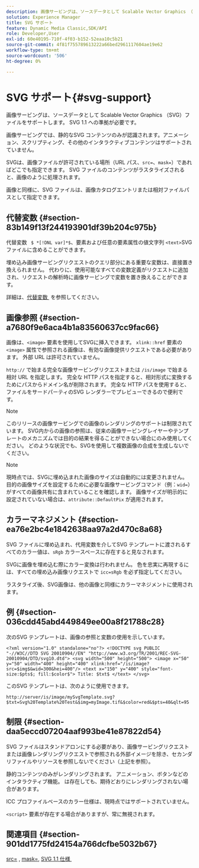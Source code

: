 ```yaml
---
description: 画像サービングは、ソースデータとして Scalable Vector Graphics （SVG）ファイルをサポートします。 SVG 1.1 への準拠が必要です。
solution: Experience Manager
title: SVG サポート
feature: Dynamic Media Classic,SDK/API
role: Developer,User
exl-id: 60e40195-710f-4f03-b152-52eaa10c5b21
source-git-commit: 4f81f755789613222a66bed2961117604ae19e62
workflow-type: tm+mt
source-wordcount: '506'
ht-degree: 0%

---
```


# SVG サポート{#svg-support}

画像サービングは、ソースデータとして Scalable Vector Graphics （SVG）ファイルをサポートします。 SVG 1.1 への準拠が必要です。

画像サービングでは、静的なSVG コンテンツのみが認識されます。アニメーション、スクリプティング、その他のインタラクティブコンテンツはサポートされていません。

SVGは、画像ファイルが許可されている場所（URL パス、`src=`、`mask=`）であればどこでも指定できます。 SVG ファイルのコンテンツがラスタライズされると、画像のように処理されます。

画像と同様に、SVG ファイルは、画像カタログエントリまたは相対ファイルパスとして指定できます。

## 代替変数 {#section-83b149f13f244193901df39b204c975b}

代替変数 ` $ *[!DNL var]*$`、要素および任意の要素属性の値文字列 `<text>`SVG ファイルに含めることができます。

埋め込み画像サービングリクエストのクエリ部分にある重要な変数は、直接置き換えられません。 代わりに、使用可能なすべての変数定義がリクエストに追加され、リクエストの解析時に画像サービングで変数を置き換えることができます。

詳細は、[&#x200B; 代替変数 &#x200B;](../../../../../is-api/http-ref/image-serving-api-ref/c-http-protocol-reference/c-syntax-and-features/r-is-http-substitution-variables.md#reference-90dc01aba44940e4acdd0c6476e7aa5a) を参照してください。

## 画像参照 {#section-a7680f9e6aca4b1a83560637cc9fac66}

画像は、`<image>` 要素を使用してSVGに挿入できます。 `xlink::href` 要素の `<image>` 属性で参照される画像は、有効な画像提供リクエストである必要があります。 外部 URL は許可されていません。

`http://` で始まる完全な画像サービングリクエストまたは `/is/image` で始まる相対 URL を指定します。 完全な HTTP パスを指定すると、相対形式に変換するためにパスからドメイン名が削除されます。 完全な HTTP パスを使用すると、ファイルをサードパーティのSVG レンダラーでプレビューできるので便利です。

>[!NOTE]
>
>このリリースの画像サービングでの画像のレンダリングのサポートは制限されています。 SVG内からの画像の参照は、従来の画像サービングレイヤーやテンプレートのメカニズムでは目的の結果を得ることができない場合にのみ使用してください。 どのような状況でも、SVGを使用して複数画像の合成を生成しないでください。

>[!NOTE]
>
>現時点では、SVGに埋め込まれた画像のサイズは自動的には変更されません。 目的の画像サイズを設定するために必要な画像サービングコマンド（例：`wid=`）がすべての画像共有に含まれていることを確認します。 画像サイズが明示的に設定されていない場合は、`attribute::DefaultPix` が適用されます。

## カラーマネジメント {#section-ea76e2bc4e1842638aa97a2d470c8a68}

SVG ファイルに埋め込まれ、代用変数を介してSVG テンプレートに渡されるすべてのカラー値は、`sRgb` カラースペースに存在すると見なされます。

SVGに画像を埋め込む際にカラー変換は行われません。 色を忠実に再現するには、すべての埋め込み画像リクエストで `icc=sRgb` を必ず指定してください。

ラスタライズ後、SVG画像は、他の画像と同様にカラーマネジメントに使用されます。

## 例 {#section-036cdd45abd449849ee00a8f21788c28}

次のSVG テンプレートは、画像の参照と変数の使用を示しています。

`<?xml version="1.0" standalone="no"?> <!DOCTYPE svg PUBLIC "-//W3C//DTD SVG 20010904//EN" "http://www.w3.org/TR/2001/REC-SVG-20010904/DTD/svg10.dtd"> <svg width="500" height="500"> <image x="50" y="50" width="400" height="400" xlink:href="/is/image?src=$img$&wid=300&hei=400"/> <text x="150" y="400" style="font-size:$pts$; fill:$color$"> Title: $txt$ </text> </svg>`

このSVG テンプレートは、次のように使用できます。

`http://server/is/image/mySvgTemplate.svg?$txt=Svg%20Template%20Test&$img=myImage.tif&$color=red&$pts=40&qlt=95`

## 制限 {#section-daa5eccd07204aaf993be41e87822d54}

SVG ファイルはスタンドアロンにする必要があり、画像サービングリクエストまたは画像レンダリングリクエストで参照される外部イメージを除き、セカンダリファイルやリソースを参照しないでください（上記を参照）。

静的コンテンツのみがレンダリングされます。 アニメーション、ボタンなどのインタラクティブ機能。 は存在しても、期待どおりにレンダリングされない場合があります。

ICC プロファイルベースのカラー仕様は、現時点ではサポートされていません。

`<script>` 要素が存在する場合がありますが、常に無視されます。

## 関連項目 {#section-901dd1775fd24154a766dcfbe5032b67}

[src=](../../../../../is-api/http-ref/image-serving-api-ref/c-http-protocol-reference/c-command-reference/r-src.md#reference-f6506637778c4c69bf106a7924a91ab1) , [mask=](../../../../../is-api/http-ref/image-serving-api-ref/c-http-protocol-reference/c-command-reference/r-mask.md#reference-922254e027404fb890b850e2723ee06e), [SVG 1.1 仕様 &#x200B;](https://www.w3.org/TR/SVG11/)
